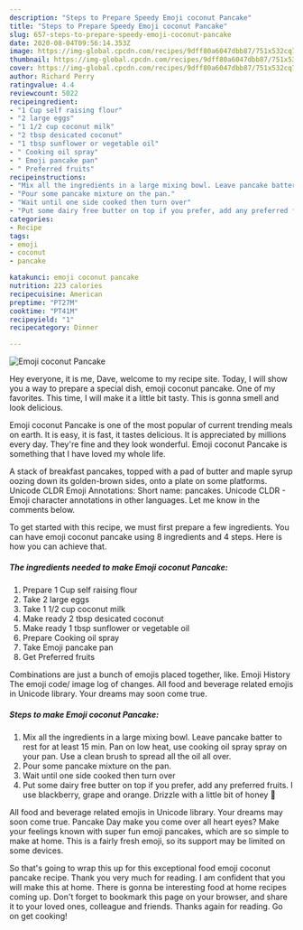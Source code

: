 ```yaml
---
description: "Steps to Prepare Speedy Emoji coconut Pancake"
title: "Steps to Prepare Speedy Emoji coconut Pancake"
slug: 657-steps-to-prepare-speedy-emoji-coconut-pancake
date: 2020-08-04T09:56:14.353Z
image: https://img-global.cpcdn.com/recipes/9dff80a6047dbb87/751x532cq70/emoji-coconut-pancake-recipe-main-photo.jpg
thumbnail: https://img-global.cpcdn.com/recipes/9dff80a6047dbb87/751x532cq70/emoji-coconut-pancake-recipe-main-photo.jpg
cover: https://img-global.cpcdn.com/recipes/9dff80a6047dbb87/751x532cq70/emoji-coconut-pancake-recipe-main-photo.jpg
author: Richard Perry
ratingvalue: 4.4
reviewcount: 5022
recipeingredient:
- "1 Cup self raising flour"
- "2 large eggs"
- "1 1/2 cup coconut milk"
- "2 tbsp desicated coconut"
- "1 tbsp sunflower or vegetable oil"
- " Cooking oil spray"
- " Emoji pancake pan"
- " Preferred fruits"
recipeinstructions:
- "Mix all the ingredients in a large mixing bowl. Leave pancake batter to rest for at least 15 min. Pan on low heat, use cooking oil spray spray on your pan. Use a clean brush to spread all the oil all over."
- "Pour some pancake mixture on the pan."
- "Wait until one side cooked then turn over"
- "Put some dairy free butter on top if you prefer, add any preferred fruits. I use blackberry, grape and orange. Drizzle with a little bit of honey 🍯"
categories:
- Recipe
tags:
- emoji
- coconut
- pancake

katakunci: emoji coconut pancake 
nutrition: 223 calories
recipecuisine: American
preptime: "PT27M"
cooktime: "PT41M"
recipeyield: "1"
recipecategory: Dinner

---
```



![Emoji coconut Pancake](https://img-global.cpcdn.com/recipes/9dff80a6047dbb87/751x532cq70/emoji-coconut-pancake-recipe-main-photo.jpg)

Hey everyone, it is me, Dave, welcome to my recipe site. Today, I will show you a way to prepare a special dish, emoji coconut pancake. One of my favorites. This time, I will make it a little bit tasty. This is gonna smell and look delicious.

Emoji coconut Pancake is one of the most popular of current trending meals on earth. It is easy, it is fast, it tastes delicious. It is appreciated by millions every day. They're fine and they look wonderful. Emoji coconut Pancake is something that I have loved my whole life.

A stack of breakfast pancakes, topped with a pad of butter and maple syrup oozing down its golden-brown sides, onto a plate on some platforms. Unicode CLDR Emoji Annotations: Short name: pancakes. Unicode CLDR - Emoji character annotations in other languages. Let me know in the comments below.


To get started with this recipe, we must first prepare a few ingredients. You can have emoji coconut pancake using 8 ingredients and 4 steps. Here is how you can achieve that.

<!--inarticleads1-->

##### The ingredients needed to make Emoji coconut Pancake:

1. Prepare 1 Cup self raising flour
1. Take 2 large eggs
1. Take 1 1/2 cup coconut milk
1. Make ready 2 tbsp desicated coconut
1. Make ready 1 tbsp sunflower or vegetable oil
1. Prepare  Cooking oil spray
1. Take  Emoji pancake pan
1. Get  Preferred fruits


Combinations are just a bunch of emojis placed together, like. Emoji History The emoji code/ image log of changes. All food and beverage related emojis in Unicode library. Your dreams may soon come true. 

<!--inarticleads2-->

##### Steps to make Emoji coconut Pancake:

1. Mix all the ingredients in a large mixing bowl. Leave pancake batter to rest for at least 15 min. Pan on low heat, use cooking oil spray spray on your pan. Use a clean brush to spread all the oil all over.
1. Pour some pancake mixture on the pan.
1. Wait until one side cooked then turn over
1. Put some dairy free butter on top if you prefer, add any preferred fruits. I use blackberry, grape and orange. Drizzle with a little bit of honey 🍯


All food and beverage related emojis in Unicode library. Your dreams may soon come true. Pancake Day make you come over all heart eyes? Make your feelings known with super fun emoji pancakes, which are so simple to make at home. This is a fairly fresh emoji, so its support may be limited on some devices. 

So that's going to wrap this up for this exceptional food emoji coconut pancake recipe. Thank you very much for reading. I am confident that you will make this at home. There is gonna be interesting food at home recipes coming up. Don't forget to bookmark this page on your browser, and share it to your loved ones, colleague and friends. Thanks again for reading. Go on get cooking!
